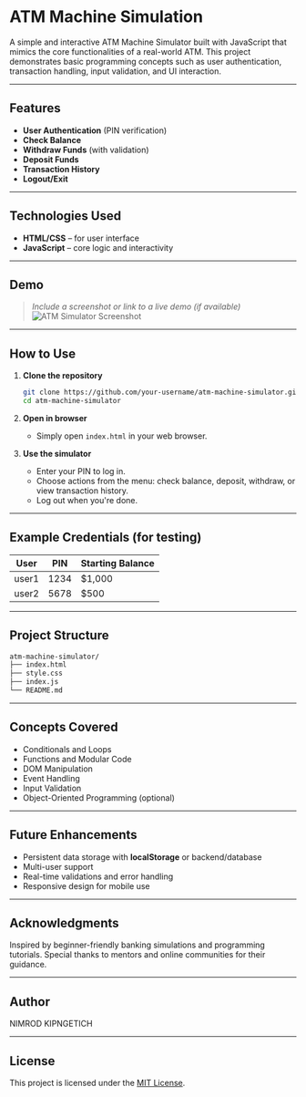 
#  ATM Machine Simulation

A simple and interactive ATM Machine Simulator built with JavaScript that mimics the core functionalities of a real-world ATM. This project demonstrates basic programming concepts such as user authentication, transaction handling, input validation, and UI interaction.

---

##  Features

-  **User Authentication** (PIN verification)  
-  **Check Balance**  
-  **Withdraw Funds** (with validation)  
-  **Deposit Funds**  
-  **Transaction History**  
-  **Logout/Exit**

---

##  Technologies Used

- **HTML/CSS** – for user interface  
- **JavaScript** – core logic and interactivity

---

##  Demo

> *Include a screenshot or link to a live demo (if available)*  
![ATM Simulator Screenshot](./screenshot.png)

---

##  How to Use

1. **Clone the repository**
   ```bash
   git clone https://github.com/your-username/atm-machine-simulator.git
   cd atm-machine-simulator
   ```

2. **Open in browser**
   - Simply open `index.html` in your web browser.

3. **Use the simulator**
   - Enter your PIN to log in.
   - Choose actions from the menu: check balance, deposit, withdraw, or view transaction history.
   - Log out when you're done.

---

##  Example Credentials (for testing)

| User       | PIN    | Starting Balance |
|------------|--------|------------------|
| user1      | 1234   | $1,000           |
| user2      | 5678   | $500             |

---

##  Project Structure

```bash
atm-machine-simulator/
├── index.html
├── style.css
├── index.js
└── README.md
```

---

##  Concepts Covered

- Conditionals and Loops  
- Functions and Modular Code  
- DOM Manipulation  
- Event Handling  
- Input Validation  
- Object-Oriented Programming (optional)

---

##  Future Enhancements

- Persistent data storage with **localStorage** or backend/database  
- Multi-user support  
- Real-time validations and error handling  
- Responsive design for mobile use

---

##  Acknowledgments

Inspired by beginner-friendly banking simulations and programming tutorials. Special thanks to mentors and online communities for their guidance.

---

## Author
NIMROD KIPNGETICH

---

##  License

This project is licensed under the [MIT License](LICENSE).